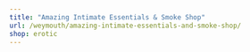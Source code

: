 ```yaml
---
title: "Amazing Intimate Essentials & Smoke Shop"
url: /weymouth/amazing-intimate-essentials-and-smoke-shop/
shop: erotic
---
```

